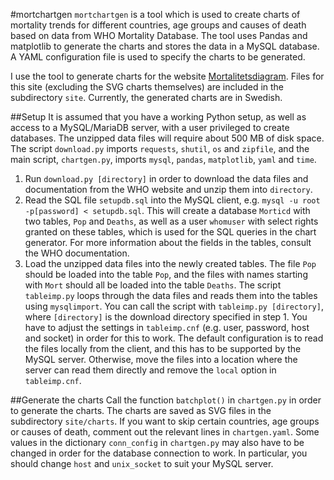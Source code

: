 #mortchartgen
`mortchartgen` is a tool which is used to create charts of mortality trends for different countries, age groups and causes of death based on data from WHO Mortality Database. The tool uses Pandas and matplotlib to generate the charts and stores the data in a MySQL database. A YAML configuration file is used to specify the charts to be generated.

I use the tool to generate charts for the website [Mortalitetsdiagram](http://mortchart.klpn.se). Files for this site (excluding the SVG charts themselves) are included in the subdirectory `site`. Currently, the generated charts are in Swedish.

##Setup
It is assumed that you have a working Python setup, as well as access to a MySQL/MariaDB server, with a user privileged to create databases. The unzipped data files will require about 500 MB of disk space. The script `download.py` imports `requests`, `shutil`, `os` and `zipfile`, and the main script, `chartgen.py`, imports `mysql`, `pandas`, `matplotlib`, `yaml` and `time`.

1. Run `download.py [directory]` in order to download the data files and documentation from the WHO website and unzip them into `directory`.
2. Read the SQL file `setupdb.sql` into the MySQL client, e.g. `mysql -u root -p[password] < setupdb.sql`. This will create a database `Morticd` with two tables, `Pop` and `Deaths`, as well as a user `whomuser` with select rights granted on these tables, which is used for the SQL queries in the chart generator. For more information about the fields in the tables, consult the WHO documentation.
3. Load the unzipped data files into the newly created tables. The file `Pop` should be loaded into the table `Pop`, and the files with names starting with `Mort` should all be loaded into the table `Deaths`. The script `tableimp.py` loops through the data files and reads them into the tables using `mysqlimport`. You can call the script with `tableimp.py [directory]`, where `[directory]` is the download directory specified in step 1. You have to adjust the settings in `tableimp.cnf` (e.g. user, password, host and socket) in order for this to work. The default configuration is to read the files locally from the client, and this has to be supported by the MySQL server. Otherwise, move the files into a location where the server can read them directly and remove the `local` option in `tableimp.cnf`.

##Generate the charts
Call the function `batchplot()` in `chartgen.py` in order to generate the charts. The charts are saved as SVG files in the subdirectory `site/charts`. If you want to skip certain countries, age groups or causes of death, comment out the relevant lines in `chartgen.yaml`. Some values in the dictionary `conn_config` in `chartgen.py` may also have to be changed in order for the database connection to work. In particular, you should change `host` and `unix_socket` to suit your MySQL server.
